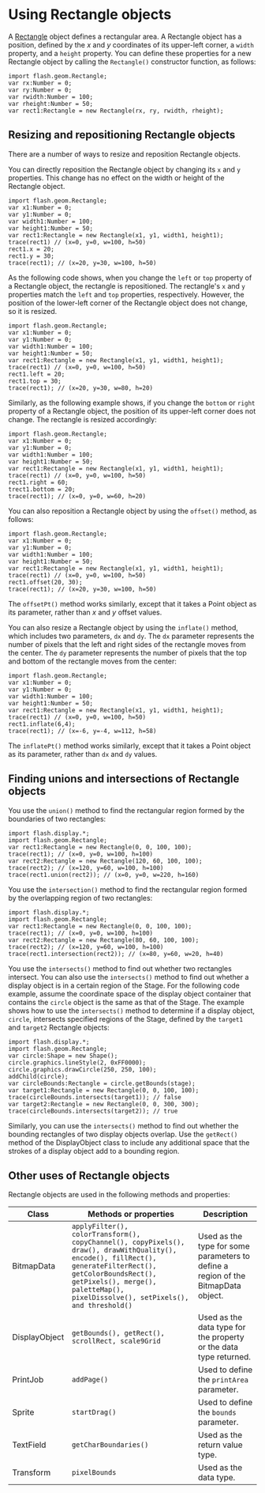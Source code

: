 # Using Rectangle objects

A
[Rectangle](https://help.adobe.com/en_US/FlashPlatform/reference/actionscript/3/flash/geom/Rectangle.html)
object defines a rectangular area. A Rectangle object has a position, defined by
the _x_ and _y_ coordinates of its upper-left corner, a `width` property, and a
`height` property. You can define these properties for a new Rectangle object by
calling the `Rectangle()` constructor function, as follows:

    import flash.geom.Rectangle;
    var rx:Number = 0;
    var ry:Number = 0;
    var rwidth:Number = 100;
    var rheight:Number = 50;
    var rect1:Rectangle = new Rectangle(rx, ry, rwidth, rheight);

## Resizing and repositioning Rectangle objects

There are a number of ways to resize and reposition Rectangle objects.

You can directly reposition the Rectangle object by changing its `x` and `y`
properties. This change has no effect on the width or height of the Rectangle
object.

    import flash.geom.Rectangle;
    var x1:Number = 0;
    var y1:Number = 0;
    var width1:Number = 100;
    var height1:Number = 50;
    var rect1:Rectangle = new Rectangle(x1, y1, width1, height1);
    trace(rect1) // (x=0, y=0, w=100, h=50)
    rect1.x = 20;
    rect1.y = 30;
    trace(rect1); // (x=20, y=30, w=100, h=50)

As the following code shows, when you change the `left` or `top` property of a
Rectangle object, the rectangle is repositioned. The rectangle's `x` and `y`
properties match the `left` and `top` properties, respectively. However, the
position of the lower-left corner of the Rectangle object does not change, so it
is resized.

    import flash.geom.Rectangle;
    var x1:Number = 0;
    var y1:Number = 0;
    var width1:Number = 100;
    var height1:Number = 50;
    var rect1:Rectangle = new Rectangle(x1, y1, width1, height1);
    trace(rect1) // (x=0, y=0, w=100, h=50)
    rect1.left = 20;
    rect1.top = 30;
    trace(rect1); // (x=20, y=30, w=80, h=20)

Similarly, as the following example shows, if you change the `bottom` or `right`
property of a Rectangle object, the position of its upper-left corner does not
change. The rectangle is resized accordingly:

    import flash.geom.Rectangle;
    var x1:Number = 0;
    var y1:Number = 0;
    var width1:Number = 100;
    var height1:Number = 50;
    var rect1:Rectangle = new Rectangle(x1, y1, width1, height1);
    trace(rect1) // (x=0, y=0, w=100, h=50)
    rect1.right = 60;
    trect1.bottom = 20;
    trace(rect1); // (x=0, y=0, w=60, h=20)

You can also reposition a Rectangle object by using the `offset()` method, as
follows:

    import flash.geom.Rectangle;
    var x1:Number = 0;
    var y1:Number = 0;
    var width1:Number = 100;
    var height1:Number = 50;
    var rect1:Rectangle = new Rectangle(x1, y1, width1, height1);
    trace(rect1) // (x=0, y=0, w=100, h=50)
    rect1.offset(20, 30);
    trace(rect1); // (x=20, y=30, w=100, h=50)

The `offsetPt()` method works similarly, except that it takes a Point object as
its parameter, rather than _x_ and _y_ offset values.

You can also resize a Rectangle object by using the `inflate()` method, which
includes two parameters, `dx` and `dy`. The `dx` parameter represents the number
of pixels that the left and right sides of the rectangle moves from the center.
The `dy` parameter represents the number of pixels that the top and bottom of
the rectangle moves from the center:

    import flash.geom.Rectangle;
    var x1:Number = 0;
    var y1:Number = 0;
    var width1:Number = 100;
    var height1:Number = 50;
    var rect1:Rectangle = new Rectangle(x1, y1, width1, height1);
    trace(rect1) // (x=0, y=0, w=100, h=50)
    rect1.inflate(6,4);
    trace(rect1); // (x=-6, y=-4, w=112, h=58)

The `inflatePt()` method works similarly, except that it takes a Point object as
its parameter, rather than `dx` and `dy` values.

## Finding unions and intersections of Rectangle objects

You use the `union()` method to find the rectangular region formed by the
boundaries of two rectangles:

    import flash.display.*;
    import flash.geom.Rectangle;
    var rect1:Rectangle = new Rectangle(0, 0, 100, 100);
    trace(rect1); // (x=0, y=0, w=100, h=100)
    var rect2:Rectangle = new Rectangle(120, 60, 100, 100);
    trace(rect2); // (x=120, y=60, w=100, h=100)
    trace(rect1.union(rect2)); // (x=0, y=0, w=220, h=160)

You use the `intersection()` method to find the rectangular region formed by the
overlapping region of two rectangles:

    import flash.display.*;
    import flash.geom.Rectangle;
    var rect1:Rectangle = new Rectangle(0, 0, 100, 100);
    trace(rect1); // (x=0, y=0, w=100, h=100)
    var rect2:Rectangle = new Rectangle(80, 60, 100, 100);
    trace(rect2); // (x=120, y=60, w=100, h=100)
    trace(rect1.intersection(rect2)); // (x=80, y=60, w=20, h=40)

You use the `intersects()` method to find out whether two rectangles intersect.
You can also use the `intersects()` method to find out whether a display object
is in a certain region of the Stage. For the following code example, assume the
coordinate space of the display object container that contains the `circle`
object is the same as that of the Stage. The example shows how to use the
`intersects()` method to determine if a display object, `circle`, intersects
specified regions of the Stage, defined by the `target1` and `target2` Rectangle
objects:

    import flash.display.*;
    import flash.geom.Rectangle;
    var circle:Shape = new Shape();
    circle.graphics.lineStyle(2, 0xFF0000);
    circle.graphics.drawCircle(250, 250, 100);
    addChild(circle);
    var circleBounds:Rectangle = circle.getBounds(stage);
    var target1:Rectangle = new Rectangle(0, 0, 100, 100);
    trace(circleBounds.intersects(target1)); // false
    var target2:Rectangle = new Rectangle(0, 0, 300, 300);
    trace(circleBounds.intersects(target2)); // true

Similarly, you can use the `intersects()` method to find out whether the
bounding rectangles of two display objects overlap. Use the `getRect()` method
of the DisplayObject class to include any additional space that the strokes of a
display object add to a bounding region.

## Other uses of Rectangle objects

Rectangle objects are used in the following methods and properties:

| Class         | Methods or properties                                                                                                                                                                                                                          | Description                                                                       |
| ------------- | ---------------------------------------------------------------------------------------------------------------------------------------------------------------------------------------------------------------------------------------------- | --------------------------------------------------------------------------------- |
| BitmapData    | `applyFilter(), colorTransform(), copyChannel(), copyPixels(), draw(), drawWithQuality(), encode(), fillRect(), generateFilterRect(), getColorBoundsRect(), getPixels(), merge(), paletteMap(), pixelDissolve(), setPixels(), and threshold()` | Used as the type for some parameters to define a region of the BitmapData object. |
| DisplayObject | `getBounds(), getRect(), scrollRect, scale9Grid`                                                                                                                                                                                               | Used as the data type for the property or the data type returned.                 |
| PrintJob      | `addPage()`                                                                                                                                                                                                                                    | Used to define the `printArea` parameter.                                         |
| Sprite        | `startDrag()`                                                                                                                                                                                                                                  | Used to define the `bounds` parameter.                                            |
| TextField     | `getCharBoundaries()`                                                                                                                                                                                                                          | Used as the return value type.                                                    |
| Transform     | `pixelBounds`                                                                                                                                                                                                                                  | Used as the data type.                                                            |
